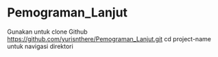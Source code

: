 # Pemograman_Lanjut
Gunakan untuk clone Github https://github.com/yurisnthere/Pemograman_Lanjut.git
cd project-name untuk navigasi direktori
